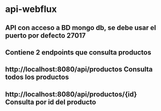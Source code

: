 # api-webflux
##  API con acceso a BD mongo db, se debe usar el puerto por defecto 27017
##  Contiene 2 endpoints que consulta productos 
##  http://localhost:8080/api/productos   Consulta todos los productos
## http://localhost:8080/api/productos/{id} Consulta por id del producto
